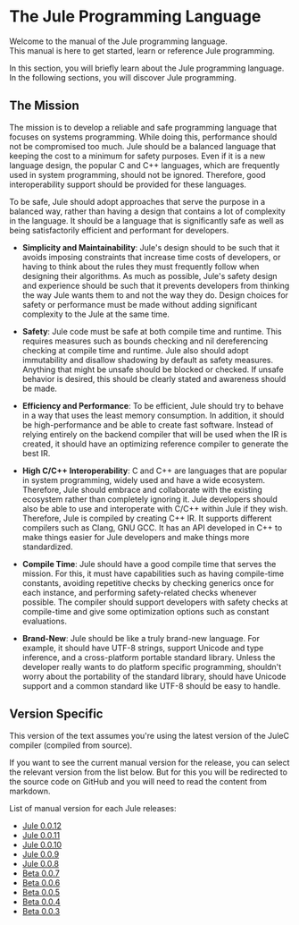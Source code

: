# The Jule Programming Language

Welcome to the manual of the Jule programming language. \
This manual is here to get started, learn or reference Jule programming.

In this section, you will briefly learn about the Jule programming language.
In the following sections, you will discover Jule programming.

## The Mission

The mission is to develop a reliable and safe programming language that focuses on systems programming. While doing this, performance should not be compromised too much. Jule should be a balanced language that keeping the cost to a minimum for safety purposes. Even if it is a new language design, the popular C and C++ languages, which are frequently used in system programming, should not be ignored. Therefore, good interoperability support should be provided for these languages.

To be safe, Jule should adopt approaches that serve the purpose in a balanced way, rather than having a design that contains a lot of complexity in the language. It should be a language that is significantly safe as well as being satisfactorily efficient and performant for developers.

- **Simplicity and Maintainability**: Jule's design should to be such that it avoids imposing constraints that increase time costs of developers, or having to think about the rules they must frequently follow when designing their algorithms. As much as possible, Jule's safety design and experience should be such that it prevents developers from thinking the way Jule wants them to and not the way they do. Design choices for safety or performance must be made without adding significant complexity to the Jule at the same time.

- **Safety**: Jule code must be safe at both compile time and runtime. This requires measures such as bounds checking and nil dereferencing checking at compile time and runtime. Jule also should adopt immutability and disallow shadowing by default as safety measures. Anything that might be unsafe should be blocked or checked. If unsafe behavior is desired, this should be clearly stated and awareness should be made.

- **Efficiency and Performance**: To be efficient, Jule should try to behave in a way that uses the least memory consumption. In addition, it should be high-performance and be able to create fast software. Instead of relying entirely on the backend compiler that will be used when the IR is created, it should have an optimizing reference compiler to generate the best IR.

- **High C/C++ Interoperability**: C and C++ are languages ​​that are popular in system programming, widely used and have a wide ecosystem. Therefore, Jule should embrace and collaborate with the existing ecosystem rather than completely ignoring it. Jule developers should also be able to use and interoperate with C/C++ within Jule if they wish. Therefore, Jule is compiled by creating C++ IR. It supports different compilers such as Clang, GNU GCC. It has an API developed in C++ to make things easier for Jule developers and make things more standardized.

- **Compile Time**: Jule should have a good compile time that serves the mission. For this, it must have capabilities such as having compile-time constants, avoiding repetitive checks by checking generics once for each instance, and performing safety-related checks whenever possible. The compiler should support developers with safety checks at compile-time and give some optimization options such as constant evaluations.

- **Brand-New**: Jule should be like a truly brand-new language. For example, it should have UTF-8 strings, support Unicode and type inference, and a cross-platform portable standard library. Unless the developer really wants to do platform specific programming, shouldn't worry about the portability of the standard library, should have Unicode support and a common standard like UTF-8 should be easy to handle.


## Version Specific

This version of the text assumes you're using the latest version of the JuleC compiler (compiled from source).

If you want to see the current manual version for the release, you can select the relevant version from the list below. But for this you will be redirected to the source code on GitHub and you will need to read the content from markdown.

List of manual version for each Jule releases:
- [Jule 0.0.12](https://github.com/julelang/manual/tree/jule0.0.12/src)
- [Jule 0.0.11](https://github.com/julelang/manual/tree/jule0.0.11/src)
- [Jule 0.0.10](https://github.com/julelang/manual/tree/jule0.0.10/src)
- [Jule 0.0.9](https://github.com/julelang/manual/tree/jule0.0.9/src)
- [Jule 0.0.8](https://github.com/julelang/manual/tree/jule0.0.8/src)
- [Beta 0.0.7](https://github.com/julelang/manual/tree/jule-beta-0.0.7/src)
- [Beta 0.0.6](https://github.com/julelang/manual/tree/jule-beta-0.0.6/src)
- [Beta 0.0.5](https://github.com/julelang/manual/tree/jule-beta-0.0.5/src)
- [Beta 0.0.4](https://github.com/julelang/manual/tree/jule-beta-0.0.4/src)
- [Beta 0.0.3](https://github.com/julelang/manual/tree/jule-beta-0.0.3/src)
